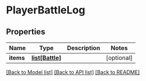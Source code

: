 # PlayerBattleLog

## Properties
Name | Type | Description | Notes
------------ | ------------- | ------------- | -------------
**items** | [**list[Battle]**](Battle.md) |  | [optional] 

[[Back to Model list]](../README.md#documentation-for-models) [[Back to API list]](../README.md#documentation-for-api-endpoints) [[Back to README]](../README.md)


